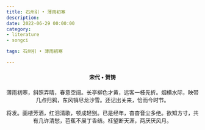 ```yaml
---
title: 石州引 • 薄雨初寒
description:
date: 2022-06-29 00:00:00
category:
- literature
- songci

tags: 石州引 • 薄雨初寒

---
```


<div id="poem-author">
    宋代 • 贺铸
</div>
<div id="poem-body">
<p class="poem-paragraph">薄雨初寒，斜照弄晴，春意空阔。长亭柳色才黄，远客一枝先折。烟横水际，映带几点归鸦，东风销尽龙沙雪。还记出关来，恰而今时节。</p>
<p class="poem-paragraph">将发。画楼芳酒，红泪清歌，顿成轻别。已是经年，杳杳音尘多绝。欲知方寸，共有几许清愁，芭蕉不展丁香结。枉望断天涯，两厌厌风月。</p>

</div>

<style>

#poem-author {
    width: 100%;
    text-align: center;
    margin: 20px 0;
    font-weight: bold;
}
#poem-body {
    width: 100%;
    text-align: center;
}
.poem-paragraph {
    font-family: "仿宋"
}

</style>